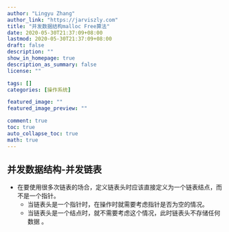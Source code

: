 ```yaml
---
author: "Lingyu Zhang"
author_link: "https://jarviszly.com"
title: "并发数据结构malloc Free算法"
date: 2020-05-30T21:37:09+08:00
lastmod: 2020-05-30T21:37:09+08:00
draft: false
description: ""
show_in_homepage: true
description_as_summary: false
license: ""

tags: []
categories: [操作系统]

featured_image: ""
featured_image_preview: ""

comment: true
toc: true
auto_collapse_toc: true
math: true
---
```


## 并发数据结构-并发链表
- 在要使用很多次链表的场合，定义链表头时应该直接定义为一个链表结点，而不是一个指针。
  - 当链表头是一个指针时，在操作时就需要考虑指针是否为空的情况。
  - 当链表头是一个结点时，就不需要考虑这个情况，此时链表头不存储任何数据 。